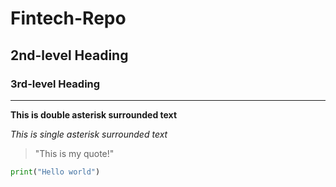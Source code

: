 # Fintech-Repo

## 2nd-level Heading

### 3rd-level Heading 

---

**This is double asterisk surrounded text**

*This is single asterisk surrounded text*

> "This is my quote!"


```python
print("Hello world")
```
